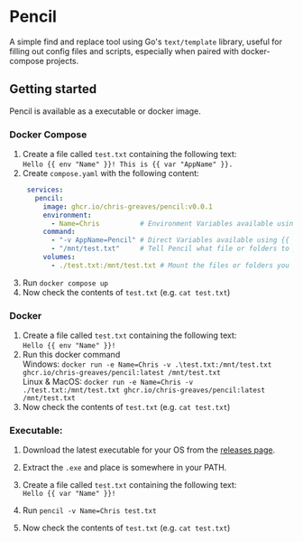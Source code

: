# Pencil

A simple find and replace tool using Go's `text/template` library, useful for filling out config files and scripts, especially when paired with docker-compose projects.

## Getting started

Pencil is available as a executable or docker image.

### Docker Compose

1. Create a file called `test.txt` containing the following text:  
  ```Hello {{ env "Name" }}! This is {{ var "AppName" }}.```
2. Create `compose.yaml` with the following content:  
   ```yaml
    services:
      pencil:
        image: ghcr.io/chris-greaves/pencil:v0.0.1
        environment:
          - Name=Chris          # Environment Variables available using {{ env "KEY" }}
        command:
          - "-v AppName=Pencil" # Direct Variables available using {{ var "KEY" }}
          - "/mnt/test.txt"     # Tell Pencil what file or folders to process.
        volumes:
          - ./test.txt:/mnt/test.txt # Mount the files or folders you want to process here.
   ```
3. Run `docker compose up`
4. Now check the contents of `test.txt` (e.g. `cat test.txt`)

### Docker

1. Create a file called `test.txt` containing the following text:  
  ```Hello {{ env "Name" }}!```
2. Run this docker command  
   Windows: `docker run -e Name=Chris -v .\test.txt:/mnt/test.txt ghcr.io/chris-greaves/pencil:latest /mnt/test.txt`  
   Linux & MacOS: `docker run -e Name=Chris -v ./test.txt:/mnt/test.txt ghcr.io/chris-greaves/pencil:latest /mnt/test.txt`
3. Now check the contents of `test.txt` (e.g. `cat test.txt`)

### Executable:

1. Download the latest executable for your OS from the [releases page](https://github.com/Chris-Greaves/pencil/releases).

2. Extract the `.exe` and place is somewhere in your PATH.
3. Create a file called `test.txt` containing the following text:  
  ```Hello {{ var "Name" }}!```
4. Run `pencil -v Name=Chris test.txt`
5. Now check the contents of `test.txt` (e.g. `cat test.txt`)

